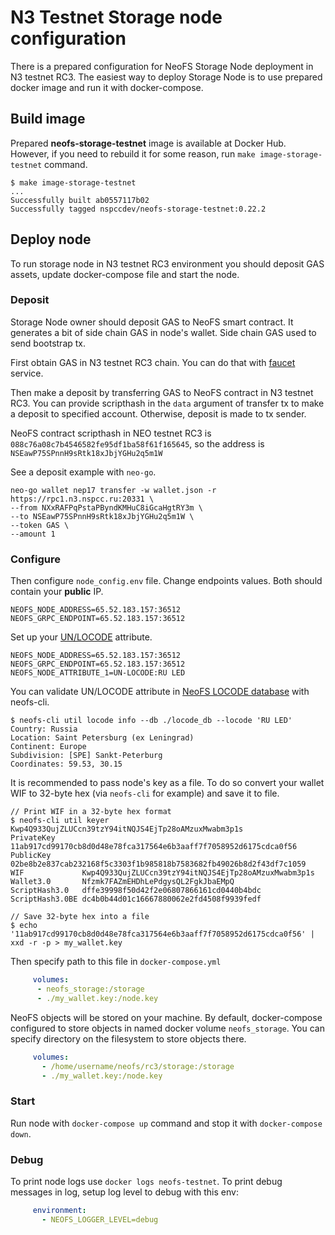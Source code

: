 # N3 Testnet Storage node configuration

There is a prepared configuration for NeoFS Storage Node deployment in
N3 testnet RC3. The easiest way to deploy Storage Node is to use prepared
docker image and run it with docker-compose.

## Build image

Prepared **neofs-storage-testnet** image is available at Docker Hub. 
However, if you need to rebuild it for some reason, run 
`make image-storage-testnet` command.

```
$ make image-storage-testnet
...
Successfully built ab0557117b02
Successfully tagged nspccdev/neofs-storage-testnet:0.22.2
```

## Deploy node

To run storage node in N3 testnet RC3 environment you should deposit GAS assets, 
update docker-compose file and start the node.

### Deposit

Storage Node owner should deposit GAS to NeoFS smart contract. It generates a 
bit of side chain GAS in node's wallet. Side chain GAS used to send bootstrap tx. 

First obtain GAS in N3 testnet RC3 chain. You can do that with
[faucet](https://neowish.ngd.network) service.

Then make a deposit by transferring GAS to NeoFS contract in N3 testnet RC3.
You can provide scripthash in the `data` argument of transfer tx to make a
deposit to specified account. Otherwise, deposit is made to tx sender.

NeoFS contract scripthash in NEO testnet RC3 is `088c76a08c7b4546582fe95df1ba58f61f165645`, 
so the address is `NSEawP75SPnnH9sRtk18xJbjYGHu2q5m1W`

See a deposit example with `neo-go`.

```
neo-go wallet nep17 transfer -w wallet.json -r https://rpc1.n3.nspcc.ru:20331 \
--from NXxRAFPqPstaPByndKMHuC8iGcaHgtRY3m \
--to NSEawP75SPnnH9sRtk18xJbjYGHu2q5m1W \
--token GAS \
--amount 1
```

### Configure

Then configure `node_config.env` file. Change endpoints values. Both
should contain your **public** IP.

```
NEOFS_NODE_ADDRESS=65.52.183.157:36512
NEOFS_GRPC_ENDPOINT=65.52.183.157:36512
```

Set up your [UN/LOCODE](https://unece.org/trade/cefact/unlocode-code-list-country-and-territory) 
attribute.

```
NEOFS_NODE_ADDRESS=65.52.183.157:36512
NEOFS_GRPC_ENDPOINT=65.52.183.157:36512
NEOFS_NODE_ATTRIBUTE_1=UN-LOCODE:RU LED
```

You can validate UN/LOCODE attribute in 
[NeoFS LOCODE database](https://github.com/nspcc-dev/neofs-locode-db/releases/tag/v0.1.0)
with neofs-cli.

```
$ neofs-cli util locode info --db ./locode_db --locode 'RU LED'
Country: Russia
Location: Saint Petersburg (ex Leningrad)
Continent: Europe
Subdivision: [SPE] Sankt-Peterburg
Coordinates: 59.53, 30.15
```

It is recommended to pass node's key as a file. To do so convert your wallet 
WIF to 32-byte hex (via `neofs-cli` for example) and save it to file.

```
// Print WIF in a 32-byte hex format
$ neofs-cli util keyer Kwp4Q933QujZLUCcn39tzY94itNQJS4EjTp28oAMzuxMwabm3p1s
PrivateKey      11ab917cd99170cb8d0d48e78fca317564e6b3aaff7f7058952d6175cdca0f56
PublicKey       02be8b2e837cab232168f5c3303f1b985818b7583682fb49026b8d2f43df7c1059
WIF             Kwp4Q933QujZLUCcn39tzY94itNQJS4EjTp28oAMzuxMwabm3p1s
Wallet3.0       Nfzmk7FAZmEHDhLePdgysQL2FgkJbaEMpQ
ScriptHash3.0   dffe39998f50d42f2e06807866161cd0440b4bdc
ScriptHash3.0BE dc4b0b44d01c16667880062e2fd4508f9939fedf

// Save 32-byte hex into a file
$ echo '11ab917cd99170cb8d0d48e78fca317564e6b3aaff7f7058952d6175cdca0f56' | xxd -r -p > my_wallet.key
```

Then specify path to this file in `docker-compose.yml`
```yaml
     volumes:
      - neofs_storage:/storage
      - ./my_wallet.key:/node.key
```


NeoFS objects will be stored on your machine. By default, docker-compose 
configured to store objects in named docker volume `neofs_storage`. You can 
specify directory on the filesystem to store objects there.

```yaml
     volumes:
       - /home/username/neofs/rc3/storage:/storage
       - ./my_wallet.key:/node.key
```

### Start

Run node with `docker-compose up` command and stop it with `docker-compose down`.

### Debug

To print node logs use `docker logs neofs-testnet`. To print debug messages in 
log, setup log level to debug with this env:

```yaml
     environment:
       - NEOFS_LOGGER_LEVEL=debug
```
